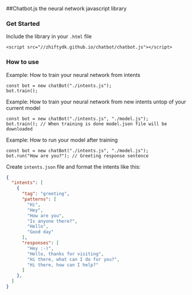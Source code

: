 ##Chatbot.js the neural network javascript library

### Get Started
Include the library in your `.html` file
```JS
<script src="//zhiftydk.github.io/chatbot/chatbot.js"></script>
```

### How to use
Example: How to train your neural network from intents
```JS
const bot = new chatBot("./intents.js");
bot.train();
```

Example: How to train your neural network from new intents untop of your current model
```JS
const bot = new chatBot("./intents.js", "./model.js");
bot.train(); // When training is done model.json file will be downloaded
```

Example: How to run your model after training
```JS
const bot = new chatBot("./intents.js", "./model.js");
bot.run("How are you?"); // Greeting response sentence
```

Create `intents.json` file and format the intents like this:
```JSON
{
  "intents": [
    {
      "tag": "greeting",
      "patterns": [
        "Hi",
        "Hey",
        "How are you",
        "Is anyone there?",
        "Hello",
        "Good day"
      ],
      "responses": [
        "Hey :-)",
        "Hello, thanks for visiting",
        "Hi there, what can I do for you?",
        "Hi there, how can I help?"
      ]
    },
  ]
}
```
